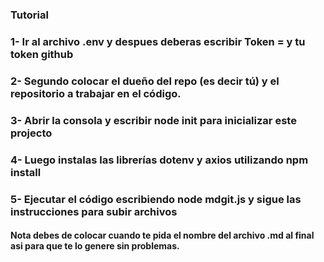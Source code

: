 ### Tutorial 

### 1- Ir al archivo .env y despues deberas escribir Token = y tu token github

### 2- Segundo colocar el dueño del repo (es decir tú) y el repositorio a trabajar en el código.

### 3- Abrir la consola y escribir node init para inicializar este projecto

### 4- Luego instalas las librerías dotenv y axios utilizando npm install

### 5- Ejecutar el código escribiendo node mdgit.js y sigue las instrucciones para subir archivos 

#### Nota debes de colocar cuando te pida el nombre del archivo .md al final asi para que te lo genere sin problemas.